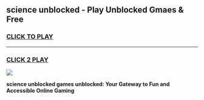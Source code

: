 
## science unblocked - Play Unblocked Gmaes & Free
<h3>
<a href="https://news.freeplayer.one?title=science_unblocked&ref=23F">CLICK TO PLAY</a></h3>
<hr>

<h3>
<a href="https://news.freeplayer.one?title=science_unblocked&ref=23F">CLICK 2 PLAY</a>
  
</h3>

<a href="https://news.freeplayer.one?title=science_unblocked&ref=23F/"><img src="https://clearcache.store/games.png"></a>


**science unblocked games unblocked: Your Gateway to Fun and Accessible Online Gaming**
